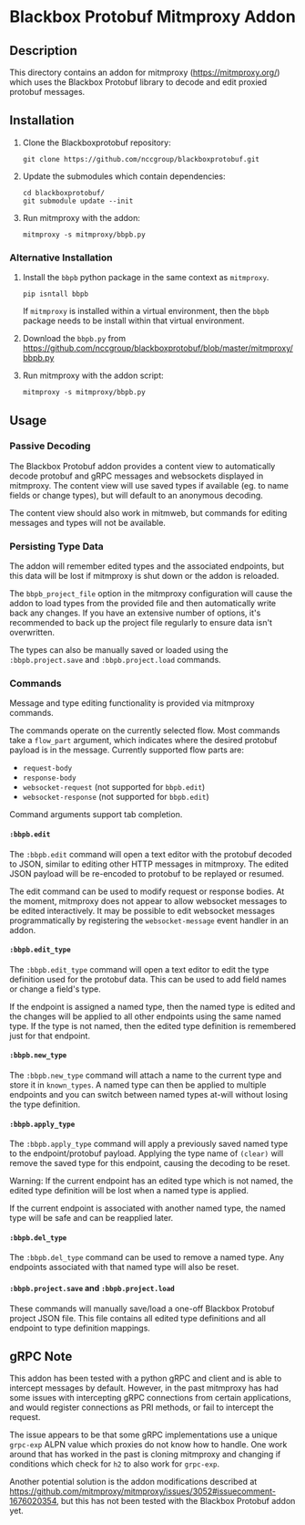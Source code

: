 # Blackbox Protobuf Mitmproxy Addon

## Description

This directory contains an addon for mitmproxy (<https://mitmproxy.org/>) which
uses the Blackbox Protobuf library to decode and edit proxied protobuf messages.


## Installation

1. Clone the Blackboxprotobuf repository:
   
   ```
   git clone https://github.com/nccgroup/blackboxprotobuf.git
   ```
   
2. Update the submodules which contain dependencies:
   
   ```
   cd blackboxprotobuf/
   git submodule update --init
   ```

3. Run mitmproxy with the addon:
   
   ```
   mitmproxy -s mitmproxy/bbpb.py
   ```

### Alternative Installation

1. Install the `bbpb` python package in the same context as
   `mitmproxy`.
   
   ```
   pip isntall bbpb
   ```
   
   If `mitmproxy` is installed within a virtual environment, then the `bbpb`
   package needs to be install within that virtual environment.

2. Download the `bbpb.py` from <https://github.com/nccgroup/blackboxprotobuf/blob/master/mitmproxy/bbpb.py>

3. Run mitmproxy with the addon script:
   
   ```
   mitmproxy -s mitmproxy/bbpb.py
   ```


## Usage

### Passive Decoding

The Blackbox Protobuf addon provides a content view to automatically decode
protobuf and gRPC messages and websockets displayed in mitmproxy. The content
view will use saved types if available (eg. to name fields or change types),
but will default to an anonymous decoding.

The content view should also work in mitmweb, but commands for editing messages
and types will not be available.

### Persisting Type Data

The addon will remember edited types and the associated endpoints, but this
data will be lost if mitmproxy is shut down or the addon is reloaded.

The `bbpb_project_file` option in the mitmproxy configuration will cause the
addon to load types from the provided file and then automatically write back
any changes. If you have an extensive number of options, it's recommended to
back up the project file regularly to ensure data isn't overwritten.

The types can also be manually saved or loaded using the `:bbpb.project.save`
and `:bbpb.project.load` commands.

### Commands

Message and type editing functionality is provided via mitmproxy commands. 

The commands operate on the currently selected flow.  Most commands take a
`flow_part` argument, which indicates where the desired protobuf payload is in the
message. Currently supported flow parts are:

* `request-body`
* `response-body`
* `websocket-request` (not supported for `bbpb.edit`)
* `websocket-response` (not supported for `bbpb.edit`)

Command arguments support tab completion.

#### `:bbpb.edit`

The `:bbpb.edit` command will open a text editor with the protobuf decoded to
JSON, similar to editing other HTTP messages in mitmproxy. The edited JSON
payload will be re-encoded to protobuf to be replayed or resumed.

The edit command can be used to modify request or response bodies. At the
moment, mitmproxy does not appear to allow websocket messages to be edited
interactively. It may be possible to edit websocket messages programmatically by
registering the `websocket-message` event handler in an addon.

#### `:bbpb.edit_type`

The `:bbpb.edit_type` command will open a text editor to edit the type
definition used for the protobuf data. This can be used to add field names or
change a field's type.

If the endpoint is assigned a named type, then the named type is edited and the
changes will be applied to all other endpoints using the same named type. If
the type is not named, then the edited type definition is remembered just for
that endpoint.

#### `:bbpb.new_type`

The `:bbpb.new_type` command will attach a name to the current type and store
it in `known_types`. A named type can then be applied to multiple endpoints and
you can switch between named types at-will without losing the type definition.

#### `:bbpb.apply_type` 

The `:bbpb.apply_type` command will apply a previously saved named type to the
endpoint/protobuf payload. Applying the type name of `(clear)` will remove the
saved type for this endpoint, causing the decoding to be reset.

Warning: If the current endpoint has an edited type which is not named, the
edited type definition will be lost when a named type is applied.

If the current endpoint is associated with another named type, the named type
will be safe and can be reapplied later.

#### `:bbpb.del_type`

The `:bbpb.del_type` command can be used to remove a named type. Any endpoints associated with that named type will also be reset.

#### `:bbpb.project.save` and `:bbpb.project.load`

These commands will manually save/load a one-off Blackbox Protobuf project JSON
file. This file contains all edited type definitions and all endpoint to type
definition mappings.

## gRPC Note

This addon has been tested with a python gRPC and client and is able to
intercept messages by default. However, in the past mitmproxy has had some
issues with intercepting gRPC connections from certain applications, and would
register connections as PRI methods, or fail to intercept the request.

The issue appears to be that some gRPC implementations use a unique `grpc-exp`
ALPN value which proxies do not know how to handle. One work around that has
worked in the past is cloning mitmproxy and changing if conditions which check
for `h2` to also work for `grpc-exp`.

Another potential solution is the addon modifications described at
<https://github.com/mitmproxy/mitmproxy/issues/3052#issuecomment-1676020354>,
but this has not been tested with the Blackbox Protobuf addon yet.
